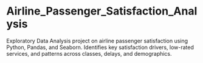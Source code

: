 # Airline_Passenger_Satisfaction_Analysis
Exploratory Data Analysis project on airline passenger satisfaction using Python, Pandas, and Seaborn. Identifies key satisfaction drivers, low-rated services, and patterns across classes, delays, and demographics.
